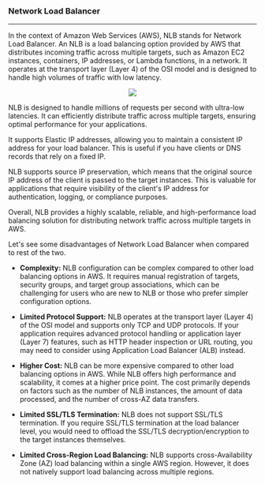 ### Network Load Balancer
---
In the context of Amazon Web Services (AWS), NLB stands for Network Load Balancer. An NLB is a load balancing option provided by AWS that distributes incoming traffic across multiple targets, such as Amazon EC2 instances, containers, IP addresses, or Lambda functions, in a network. It operates at the transport layer (Layer 4) of the OSI model and is designed to handle high volumes of traffic with low latency.

<p align="center">
<img src="https://github.com/jijinmichael/NLB/assets/134680540/4343ffe6-5889-4cdc-bc22-3bde4fefa87d)"></p>

NLB is designed to handle millions of requests per second with ultra-low latencies. It can efficiently distribute traffic across multiple targets, ensuring optimal performance for your applications.

It supports Elastic IP addresses, allowing you to maintain a consistent IP address for your load balancer. This is useful if you have clients or DNS records that rely on a fixed IP.

NLB supports source IP preservation, which means that the original source IP address of the client is passed to the target instances. This is valuable for applications that require visibility of the client's IP address for authentication, logging, or compliance purposes.

Overall, NLB provides a highly scalable, reliable, and high-performance load balancing solution for distributing network traffic across multiple targets in AWS.

Let's see some disadvantages of Network Load Balancer when compared to rest of the two.

- **Complexity:** NLB configuration can be complex compared to other load balancing options in AWS. It requires manual registration of targets, security groups, and target group associations, which can be challenging for users who are new to NLB or those who prefer simpler configuration options.

- **Limited Protocol Support:** NLB operates at the transport layer (Layer 4) of the OSI model and supports only TCP and UDP protocols. If your application requires advanced protocol handling or application layer (Layer 7) features, such as HTTP header inspection or URL routing, you may need to consider using Application Load Balancer (ALB) instead.

- **Higher Cost:** NLB can be more expensive compared to other load balancing options in AWS. While NLB offers high performance and scalability, it comes at a higher price point. The cost primarily depends on factors such as the number of NLB instances, the amount of data processed, and the number of cross-AZ data transfers.

- **Limited SSL/TLS Termination:** NLB does not support SSL/TLS termination. If you require SSL/TLS termination at the load balancer level, you would need to offload the SSL/TLS decryption/encryption to the target instances themselves.

- **Limited Cross-Region Load Balancing:** NLB supports cross-Availability Zone (AZ) load balancing within a single AWS region. However, it does not natively support load balancing across multiple regions.

